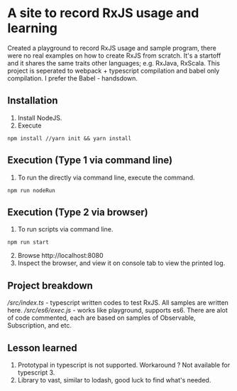 # A site to record RxJS usage and learning
Created a playground to record RxJS usage and sample program, there were no real examples on how to create RxJS from scratch.
It's a startoff and it shares the same traits other languages; e.g. RxJava, RxScala. This project is seperated to webpack + typescript compilation and babel only compilation. I prefer the Babel - handsdown.

## Installation
1. Install NodeJS.
2. Execute

```
npm install //yarn init && yarn install
```

## Execution (Type 1 via command line)
1. To run the directly via command line, execute the command.
```
npm run nodeRun
```

## Execution (Type 2 via browser)
1. To run scripts via command line.
```
npm run start
```
2. Browse http://localhost:8080
3. Inspect the browser, and view it on console tab to view the printed log.


## Project breakdown
*/src/index.ts* - typescript written codes to test RxJS. All samples are written here.
*/src/es6/exec.js* - works like playground, supports es6.
There are alot of code commented, each are based on samples of Observable, Subscription, and etc. 

## Lesson learned
1. Prototypal in typescript is not supported. Workaround ? Not available for typescript 3.
2. Library to vast, similar to lodash, good luck to find what's needed.

